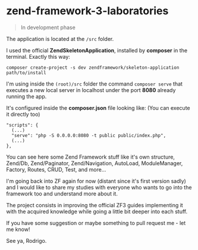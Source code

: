 # zend-framework-3-laboratories
>In development phase

The application is located at the `/src` folder.

I used the official **ZendSkeletonApplication**, installed by **composer** in the terminal. Exactly this way:
```
composer create-project -s dev zendframework/skeleton-application path/to/install
```

I'm using inside the `(root)/src` folder the command `composer serve` that executes a new local server in localhost under the port **8080** already running the app.

It's configured inside the **composer.json** file looking like: (You can execute it directly too)
```
"scripts": {
  (...)
  "serve": "php -S 0.0.0.0:8080 -t public public/index.php",
  (...)
},
```

You can see here some Zend Framework stuff like it's own structure, Zend/Db, Zend/Paginator, Zend/Navigation, AutoLoad, ModuleManager, Factory, Routes, CRUD, Test, and more...

I'm going back into ZF again for now (distant since it's first version sadly) and I would like to share my studies with everyone who wants to go into the framework too and understand more about it.

The project consists in improving the official ZF3 guides implementing it with the acquired knowledge while going a little bit deeper into each stuff.

If you have some suggestion or maybe something to pull request me - let me know!

See ya, Rodrigo.
